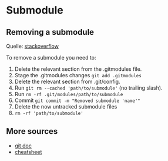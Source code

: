 # Submodule

## Removing a submodule

Quelle:
[stackoverflow](https://stackoverflow.com/questions/1260748/how-do-i-remove-a-submodule)

To remove a submodule you need to:

1. Delete the relevant section from the .gitmodules file.
2. Stage the .gitmodules changes `git add .gitmodules`
3. Delete the relevant section from .git/config.
4. Run `git rm --cached 'path/to/submodule'` (no trailing slash).
5. Run `rm -rf .git/modules/path/to/submodule`
6. Commit `git commit -m "Removed submodule 'name'"`
7. Delete the now untracked submodule files
8. `rm -rf 'path/to/submodule'`

## More sources

- [git doc](https://git-scm.com/book/de/v1/Git-Tools-Submodule)
- [cheatsheet](https://www.systutorials.com/5520/git-submodule-cheat-sheet/)

